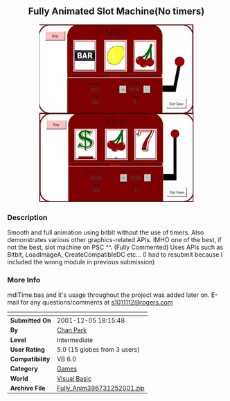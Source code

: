 ﻿<div align="center">

## Fully Animated Slot Machine\(No timers\)

<img src="PIC20011251610562479.jpg">
</div>

### Description

Smooth and full animation using bitblt without the use of timers. Also demonstrates various other graphics-related APIs. IMHO one of the best, if not the best, slot machine on PSC ^^. (Fully Commented) Uses APIs such as Bitblt, LoadImageA, CreateCompatibleDC etc... (I had to resubmit because I included the wrong module in previous submission)
 
### More Info
 
mdlTime.bas and it's usage throughout the project was added later on. E-mail for any questions/comments at s1011112@rogers.com


<span>             |<span>
---                |---
**Submitted On**   |2001-12-05 18:15:48
**By**             |[Chan Park](https://github.com/Planet-Source-Code/PSCIndex/blob/master/ByAuthor/chan-park.md)
**Level**          |Intermediate
**User Rating**    |5.0 (15 globes from 3 users)
**Compatibility**  |VB 6\.0
**Category**       |[Games](https://github.com/Planet-Source-Code/PSCIndex/blob/master/ByCategory/games__1-38.md)
**World**          |[Visual Basic](https://github.com/Planet-Source-Code/PSCIndex/blob/master/ByWorld/visual-basic.md)
**Archive File**   |[Fully\_Anim396731252001\.zip](https://github.com/Planet-Source-Code/chan-park-fully-animated-slot-machine-no-timers__1-29496/archive/master.zip)









